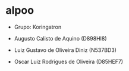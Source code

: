 # alpoo
- Grupo: Koringatron

- Augusto Calisto de Aquino (D898HI8)
- Luiz Gustavo de Oliveira Diniz (N537BD3)
- Oscar Luiz Rodrigues de Oliveira (D85HEF7)
